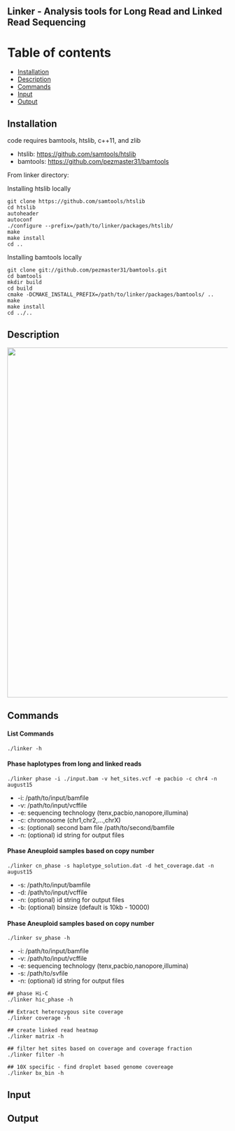 ## Linker - Analysis tools for Long Read and Linked Read Sequencing

Table of contents
=================

  * [Installation](#gh-md-toc)
  * [Description](#description)
  * [Commands](#commands)
  * [Input](#input)
  * [Output](#output)

Installation
------------

code requires bamtools, htslib, c++11, and zlib

  * htslib: https://github.com/samtools/htslib
  * bamtools: https://github.com/pezmaster31/bamtools

From linker directory:

Installing htslib locally
```
git clone https://github.com/samtools/htslib
cd htslib
autoheader
autoconf
./configure --prefix=/path/to/linker/packages/htslib/
make
make install
cd ..
```

Installing bamtools locally
```
git clone git://github.com/pezmaster31/bamtools.git
cd bamtools
mkdir build
cd build
cmake -DCMAKE_INSTALL_PREFIX=/path/to/linker/packages/bamtools/ ..
make
make install
cd ../..
```

Description
-----------

<img src="https://github.com/rwtourdot/linker/blob/master/linker_flowchart.png" width=800/>

Commands
--------

#### List Commands
```
./linker -h
```

#### Phase haplotypes from long and linked reads

```
./linker phase -i ./input.bam -v het_sites.vcf -e pacbio -c chr4 -n august15
```
  * -i: /path/to/input/bamfile
  * -v: /path/to/input/vcffile
  * -e: sequencing technology (tenx,pacbio,nanopore,illumina)
  * -c: chromosome (chr1,chr2,...,chrX)
  * -s: (optional) second bam file /path/to/second/bamfile
  * -n: (optional) id string for output files

#### Phase Aneuploid samples based on copy number

```
./linker cn_phase -s haplotype_solution.dat -d het_coverage.dat -n august15
```
  * -s: /path/to/input/bamfile
  * -d: /path/to/input/vcffile
  * -n: (optional) id string for output files
  * -b: (optional) binsize (default is 10kb - 10000)

#### Phase Aneuploid samples based on copy number

```
./linker sv_phase -h
```
  * -i: /path/to/input/bamfile
  * -v: /path/to/input/vcffile
  * -e: sequencing technology (tenx,pacbio,nanopore,illumina)
  * -s: /path/to/svfile
  * -n: (optional) id string for output files

```
## phase Hi-C
./linker hic_phase -h

## Extract heterozygous site coverage
./linker coverage -h

## create linked read heatmap
./linker matrix -h

## filter het sites based on coverage and coverage fraction
./linker filter -h

## 10X specific - find droplet based genome covereage
./linker bx_bin -h
```

Input
--------


Output
--------
